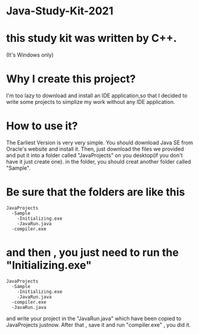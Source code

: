 # Java-Study-Kit-2021
# this study kit was written by C++.
(It's Windows only)
# Why I create this project?
 I'm too lazy to download and install an IDE application,so that I decided to write some projects to simplize my work without any IDE application.
# How to use it?
 The Earliest Version is very very simple. 
 You should download Java SE from Oracle's website and install it.
 Then, just download the files we provided and put it into a folder called "JavaProjects" on you desktop(if you don't have it just create one).
 in the folder, you should creat another folder called "Sample".
 # Be sure that the folders are like this
    JavaProjects
      -Sample
        -Initializing.exe
        -JavaRun.java
      -compiler.exe 
 # and then , you just need to run the "Initializing.exe"
    JavaProjects
      -Sample
        -Initializing.exe
        -JavaRun.java
      -compiler.exe 
      -JavaRun.java
and write your project in the "JavaRun.java" which have been copied to JavaProjects justnow.
After that , save it and run "compiler.exe" , you did it.
